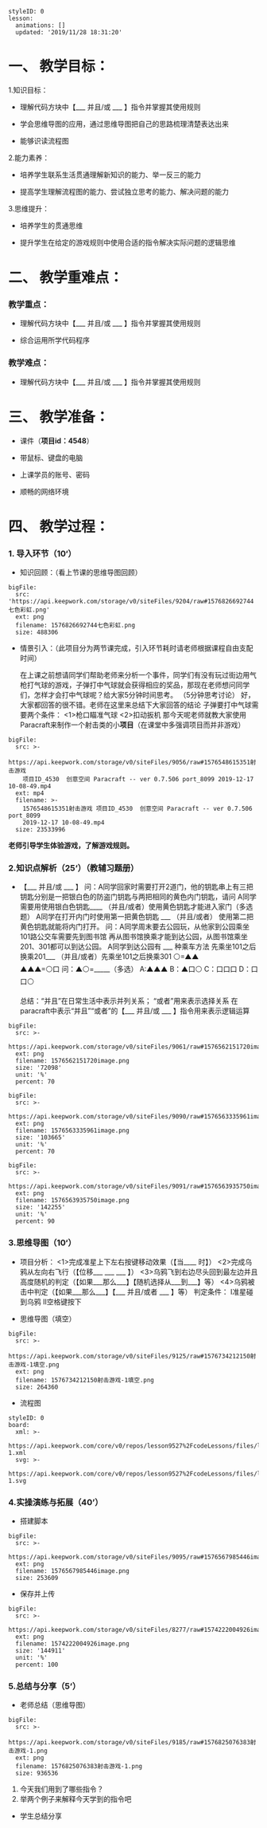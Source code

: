 


<style>
  .markdown-body hr {
    height: 1px;
  }
</style>






```@Lesson
styleID: 0
lesson:
  animations: []
  updated: '2019/11/28 18:31:20'

```



# **一、	教学目标：**
1.知识目标：
* 理解代码方块中【___ 并且/或 ___ 】指令并掌握其使用规则

* 学会思维导图的应用，通过思维导图把自己的思路梳理清楚表达出来

* 能够识读流程图

2.能力素养：

* 培养学生联系生活贯通理解新知识的能力、举一反三的能力

* 提高学生理解流程图的能力、尝试独立思考的能力、解决问题的能力

3.思维提升：

* 培养学生的贯通思维

* 提升学生在给定的游戏规则中使用合适的指令解决实际问题的逻辑思维

# **二、	教学重难点：**

### 教学重点： 
* 理解代码方块中【___ 并且/或 ___ 】指令并掌握其使用规则

* 综合运用所学代码程序
           
### 教学难点：

* 理解代码方块中【___ 并且/或 ___ 】指令并掌握其使用规则

# **三、	教学准备：**

* 课件（**项目id：4548**）

* 带鼠标、键盘的电脑

* 上课学员的账号、密码

* 顺畅的网络环境

# **四、	教学过程：**
 


### **1.	导入环节（10‘）**
*  知识回顾：（看上节课的思维导图回顾）
 
 
 
```@BigFile
bigFile:
  src: 'https://api.keepwork.com/storage/v0/siteFiles/9204/raw#1576826692744七色彩虹.png'
  ext: png
  filename: 1576826692744七色彩虹.png
  size: 488306

```





*  情景引入：（此项目分为两节课完成，引入环节耗时请老师根据课程自由支配时间）
     
    在上课之前想请同学们帮助老师来分析一个事件，同学们有没有玩过街边用气枪打气球的游戏，子弹打中气球就会获得相应的奖品，那现在老师想问同学们，怎样才会打中气球呢？给大家5分钟时间思考。
    （5分钟思考讨论）
    好，大家都回答的很不错。老师在这里来总结下大家回答的结论
    子弹要打中气球需要两个条件：
    <1>枪口瞄准气球
    <2>扣动扳机
    那今天呢老师就教大家使用Paracraft来制作一个射击类的小**项目**（在课堂中多强调项目而并非游戏）
    
```@BigFile
bigFile:
  src: >-
    https://api.keepwork.com/storage/v0/siteFiles/9056/raw#1576548615351射击游戏
    项目ID_4530  创意空间 Paracraft -- ver 0.7.506 port_8099 2019-12-17 10-08-49.mp4
  ext: mp4
  filename: >-
    1576548615351射击游戏 项目ID_4530  创意空间 Paracraft -- ver 0.7.506 port_8099
    2019-12-17 10-08-49.mp4
  size: 23533996

```




  **老师引导学生体验游戏，了解游戏规则。**
 ### **2.知识点解析（25‘）**（教辅习题册）
 * 【___ 并且/或 ___ 】
   问：A同学回家时需要打开2道门，他的钥匙串上有三把钥匙分别是一把银白色的防盗门钥匙与两把相同的黄色内门钥匙，请问
   A同学需要用使用银白色钥匙____ （并且/或者）使用黄色钥匙才能进入家门（多选题）
   A同学在打开内门时使用第一把黄色钥匙 ___ （并且/或者）  使用第二把黄色钥匙就能将内门打开。
   问：A同学周末要去公园玩，从他家到公园乘坐101路公交车需要先到图书馆 再从图书馆换乘才能到达公园，从图书馆乘坐201、301都可以到达公园。
   A同学到达公园有 ___ 种乘车方法
   先乘坐101之后换乘201___ （并且/或者）先乘坐101之后换乘301
   ⚪=▲▲      
   ▲▲▲=⚪口
   问：▲⚪=_____（多选）
   A:▲▲▲ B：▲口⚪ C：口口口 D：口口⚪
   
   总结：“并且”在日常生活中表示并列关系； “或者”用来表示选择关系
   在paracraft中表示“并且”“或者”的【___ 并且/或 ___ 】指令用来表示逻辑运算
   
 
 
```@BigFile
bigFile:
  src: >-
    https://api.keepwork.com/storage/v0/siteFiles/9061/raw#1576562151720image.png
  ext: png
  filename: 1576562151720image.png
  size: '72098'
  unit: '%'
  percent: 70

```
```@BigFile
bigFile:
  src: >-
    https://api.keepwork.com/storage/v0/siteFiles/9090/raw#1576563335961image.png
  ext: png
  filename: 1576563335961image.png
  size: '103665'
  unit: '%'
  percent: 70

```


```@BigFile
bigFile:
  src: >-
    https://api.keepwork.com/storage/v0/siteFiles/9091/raw#1576563935750image.png
  ext: png
  filename: 1576563935750image.png
  size: '142255'
  unit: '%'
  percent: 90

```







   
 
 

### **3.思维导图（10‘）**
   *  项目分析：
      <1>完成准星上下左右按键移动效果（【当____ 时】）
      <2>完成乌鸦从左向右飞行（【位移___ ___ ___ 】）
      <3>乌鸦飞到右边尽头回到最左边并且高度随机的判定（【如果___那么___】【随机选择从___到___】等）
      <4>乌鸦被击中判定（【如果___那么___】【___ 并且/或者 ___ 】等）
        判定条件：
        Ⅰ准星碰到乌鸦
        Ⅱ空格键按下
  
 
 
 
 


   *  思维导图（填空）
 

```@BigFile
bigFile:
  src: >-
    https://api.keepwork.com/storage/v0/siteFiles/9125/raw#1576734212150射击游戏-1填空.png
  ext: png
  filename: 1576734212150射击游戏-1填空.png
  size: 264360

```



 
 
 
 
 
 
 
 
 










 

 

   *  流程图
   <style>
  .comp-board{
    text-align: center;
  }
</style>


```@Board
styleID: 0
board:
  xml: >-
    https://api.keepwork.com/core/v0/repos/lesson9527%2FcodeLessons/files/lesson9527%2FcodeLessons%2F_config%2Fboard%2F%25E5%25B0%2584%25E5%2587%25BB%25E6%25B8%25B8%25E6%2588%258F-1.xml
  svg: >-
    https://api.keepwork.com/core/v0/repos/lesson9527%2FcodeLessons/files/lesson9527%2FcodeLessons%2F_config%2Fboard%2F%25E5%25B0%2584%25E5%2587%25BB%25E6%25B8%25B8%25E6%2588%258F-1.svg

```

### **4.实操演练与拓展（40’）**
   *  搭建脚本
   
 
```@BigFile
bigFile:
  src: >-
    https://api.keepwork.com/storage/v0/siteFiles/9095/raw#1576567985446image.png
  ext: png
  filename: 1576567985446image.png
  size: 253609

```


 
 
 
 
 





 


   
   *  保存并上传
   
   
 
```@BigFile
bigFile:
  src: >-
    https://api.keepwork.com/storage/v0/siteFiles/8277/raw#1574222004926image.png
  ext: png
  filename: 1574222004926image.png
  size: '144911'
  unit: '%'
  percent: 100

```

### **5.总结与分享（5‘）**
 *  老师总结（思维导图）
  
 
 
 


```@BigFile
bigFile:
  src: >-
    https://api.keepwork.com/storage/v0/siteFiles/9185/raw#1576825076383射击游戏-1.png
  ext: png
  filename: 1576825076383射击游戏-1.png
  size: 936536

```



 
 
 


 
 




      

     
   1. 今天我们用到了哪些指令？
   2. 举两个例子来解释今天学到的指令吧

     
   *  学生总结分享
   